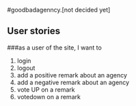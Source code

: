 #goodbadagenncy.[not decided yet]

## User stories
###as a user of the site, I want to 
1. login
2. logout
3. add a positive remark about an agency
4. add a negative remark about an agency
5. vote UP on a remark
6. votedown on a remark
